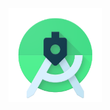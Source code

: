 <a href="https://github.com/rich-watson/rich-watson.github.io">
  <img src="images/ASLogo.png" alt="Logo" width="150" height="150">
</a>
